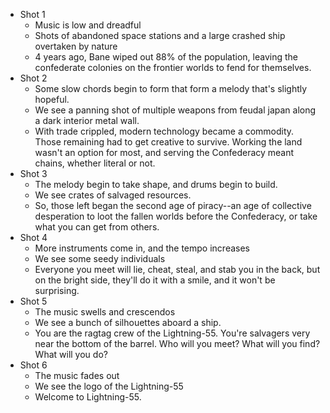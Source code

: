 - Shot 1
	- Music is low and dreadful
	- Shots of abandoned space stations and a large crashed ship overtaken by nature
	- 4 years ago, Bane wiped out 88% of the population, leaving the confederate colonies on the frontier worlds to fend for themselves.
- Shot 2
	- Some slow chords begin to form that form a melody that's slightly hopeful.
	- We see a panning shot of multiple weapons from feudal japan along a dark interior metal wall.
	- With trade crippled, modern technology became a commodity. Those remaining had to get creative to survive. Working the land wasn't an option for most, and serving the Confederacy meant chains, whether literal or not.
- Shot 3
	- The melody begin to take shape, and drums begin to build.
	- We see crates of salvaged resources.
	- So, those left began the second age of piracy--an age of collective desperation to loot the fallen worlds before the Confederacy, or take what you can get from others. 
- Shot 4
	- More instruments come in, and the tempo increases
	- We see some seedy individuals
	- Everyone you meet will lie, cheat, steal, and stab you in the back, but on the bright side, they'll do it with a smile, and it won't be surprising. 
- Shot 5
	- The music swells and crescendos
	- We see a bunch of silhouettes aboard a ship.
	- You are the ragtag crew of the Lightning-55. You're salvagers very near the bottom of the barrel. Who will you meet? What will you find? What will you do? 
- Shot 6
	- The music fades out
	- We see the logo of the Lightning-55
	- Welcome to Lightning-55.